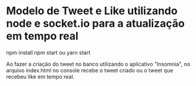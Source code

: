 # Modelo de Tweet e Like utilizando node e socket.io para a atualização em tempo real
npm install
npm start ou yarn start

Ao fazer a criação do tweet no banco utilizando o aplicativo "Insomnia", no arquivo index.html no console recebe o tweet criado
ou o tweet que recebeu like em tempo real.
